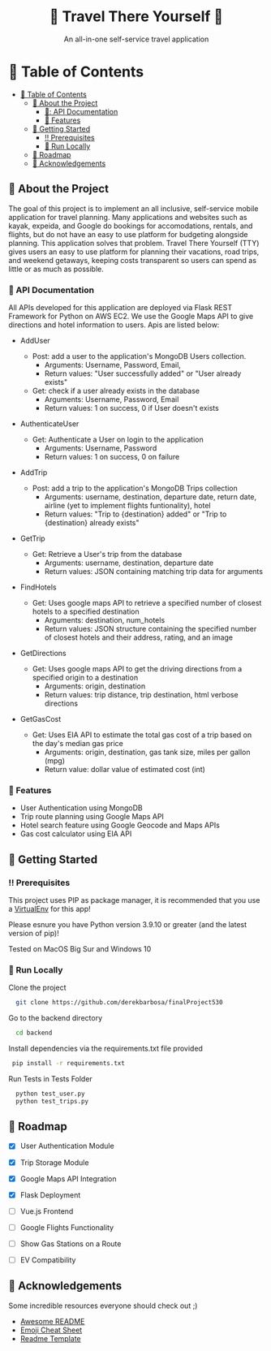 <!--
Hey, thanks for using the awesome-readme-template template.  
If you have any enhancements, then fork this project and create a pull request 
or just open an issue with the label "enhancement".

Don't forget to give this project a star for additional support ;)
Maybe you can mention me or this repo in the acknowledgements too
-->
<div align="center">

  <h1>🚙 Travel There Yourself 🚗</h1>
  
  <p>
    An all-in-one self-service travel application
  </p>
  
</div>


<!-- Table of Contents -->
# :notebook_with_decorative_cover: Table of Contents

- [:notebook_with_decorative_cover: Table of Contents](#notebook_with_decorative_cover-table-of-contents)
  - [:star2: About the Project](#star2-about-the-project)
    - [📱: API Documentation](#iphone-api-documentation)
    - [:dart: Features](#dart-features)
  - [:toolbox: Getting Started](#toolbox-getting-started)
    - [:bangbang: Prerequisites](#bangbang-prerequisites)
    - [:running: Run Locally](#running-run-locally)
  - [:compass: Roadmap](#compass-roadmap)
  - [:gem: Acknowledgements](#gem-acknowledgements)

  

<!-- About the Project -->
## :star2: About the Project

The goal of this project is to implement an all inclusive, self-service mobile application for travel planning. Many applications and websites such as kayak, expeida, and Google do bookings for accomodations, rentals, and flights, but do not have an easy to use platform for budgeting alongside planning. This application solves that problem. Travel There Yourself (TTY) gives users an easy to use platform for planning their vacations, road trips, and weekend getaways, keeping costs transparent so users can spend as little or as much as possible. 

<!-- APIs Documentation -->
### 📱 API Documentation

All APIs developed for this application are deployed via Flask REST Framework for Python on AWS EC2. We use the Google Maps API to give directions and hotel information to users. Apis are listed below:
- AddUser
  - Post: add a user to the application's MongoDB Users collection.
    - Arguments: Username, Password, Email, 
    - Return values: "User successfully added" or "User already exists"
  - Get: check if a user already exists in the database
    - Arguments: Username, Password, Email
    - Return values: 1 on success, 0 if User doesn't exists
   
- AuthenticateUser
  - Get: Authenticate a User on login to the application
    - Arguments: Username, Password
    - Return values: 1 on success, 0 on failure


- AddTrip
  - Post: add a trip to the application's MongoDB Trips collection
    - Arguments: username, destination, departure date, return date, airline (yet to implement flights funtionality), hotel
    - Return values: "Trip to {destination} added" or "Trip to {destination} already exists"
 
- GetTrip
  - Get: Retrieve a User's trip from the database
    - Arguments: username, destination, departure date
    - Return values: JSON containing matching trip data for arguments

- FindHotels
  - Get: Uses google maps API to retrieve a specified number of closest hotels to a specified destination
    - Arguments: destination, num_hotels
    - Return values: JSON structure containing the specified number of closest hotels and their address, rating, and an image

- GetDirections
  - Get: Uses google maps API to get the driving directions from a specified origin to a destination
    - Arguments: origin, destination
    - Return values: trip distance, trip destination, html verbose directions

- GetGasCost
  - Get: Uses EIA API to estimate the total gas cost of a trip based on the day's median gas price
    - Arguments: origin, destination, gas tank size, miles per gallon (mpg)
    - Return value: dollar value of estimated cost (int)
  
<!-- Features -->
### :dart: Features

- User Authentication using MongoDB
- Trip route planning using Google Maps API
- Hotel search feature using Google Geocode and Maps APIs
- Gas cost calculator using EIA API


<!-- Getting Started -->
## 	:toolbox: Getting Started

<!-- Prerequisites -->
### :bangbang: Prerequisites

This project uses PIP as package manager, it is recommended that you use a [VirtualEnv](https://docs.python.org/3/library/venv.html) for this app!

Please esnure you have Python version 3.9.10 or greater (and the latest version of pip)!

Tested on MacOS Big Sur and Windows 10

   
<!-- Run Locally -->
### :running: Run Locally

Clone the project

```bash
  git clone https://github.com/derekbarbosa/finalProject530
```

Go to the backend directory

```bash
  cd backend
```

Install dependencies via the requirements.txt file provided
```bash
 pip install -r requirements.txt
```

Run Tests in Tests Folder

```bash
  python test_user.py
  python test_trips.py
```

<!-- Roadmap -->
## :compass: Roadmap

* [x] User Authentication Module
* [x] Trip Storage Module
* [x] Google Maps API Integration
* [x] Flask Deployment
* [ ] Vue.js Frontend
* [ ] Google Flights Functionality
* [ ] Show Gas Stations on a Route
* [ ] EV Compatibility


<!-- Acknowledgments -->
## :gem: Acknowledgements

Some incredible resources everyone should check out ;) 
 - [Awesome README](https://github.com/matiassingers/awesome-readme)
 - [Emoji Cheat Sheet](https://github.com/ikatyang/emoji-cheat-sheet/blob/master/README.md#travel--places)
 - [Readme Template](https://github.com/othneildrew/Best-README-Template)



